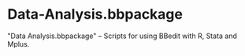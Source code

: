 Data-Analysis.bbpackage
=======================

"Data Analysis.bbpackage" – Scripts for using BBedit with R, Stata and Mplus.
